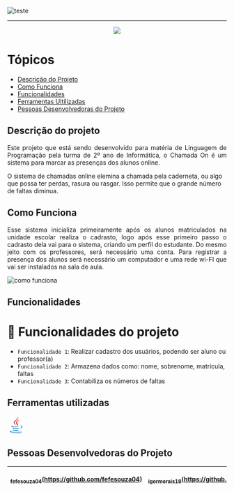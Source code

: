 ![teste](https://user-images.githubusercontent.com/130559720/235909160-5ad891a7-97e0-4867-8689-5f24a4bfe3bb.jpg)

<hr>

<p align="center">
   <img src="http://img.shields.io/static/v1?label=STATUS&message=EM%20DESENVOLVIMENTO&color=RED&style=for-the-badge" #vitrinedev/>
</p>

# Tópicos

* [Descrição do Projeto](#descrição-do-projeto)
* [Como Funciona](#como-funciona)
* [Funcionalidades](#funcionalidades)
* [Ferramentas Ultilizadas](#Ferramentas-ltilizadas)
* [Pessoas Desenvolvedoras do Projeto](#Pessoas-Desenvolvedoras-do-Projeto)


## Descrição do projeto 

<p align="justify">
  Este projeto que está sendo desenvolvido para matéria de Linguagem de Programação pela turma de 2º ano de Informática, o Chamada On é um sistema para marcar as presenças dos alunos online.
  
  O sistema de chamadas online elemina a chamada pela caderneta, ou algo que possa ter perdas, rasura ou rasgar. Isso permite que o grande número de faltas diminua.

   
## Como Funciona
  
  <p align="justify">
    Esse sistema inicializa primeiramente após os alunos matriculados na unidade escolar realiza o cadrasto, logo após esse primeiro passo o cadrasto dela vai para o sistema, criando um perfil do estudante. Do mesmo jeito com os professores, será necessário uma conta. Para registrar a presença dos alunos será necessário um computador e uma rede wi-FI que vai ser instalados na sala de aula.
    
![como funciona](https://github.com/igormorais18/chamada/assets/130559720/80bd5b29-9202-4871-ac63-848e978ca928)

     
  ## Funcionalidades
 
# :hammer: Funcionalidades do projeto
     
 - `Funcionalidade 1`: Realizar cadastro dos usuários, podendo ser aluno ou professor(a) 
 - `Funcionalidade 2`: Armazena dados como: nome, sobrenome, matrícula, faltas
 - `Funcionalidade 3`: Contabiliza os números de faltas
     
  ## Ferramentas utilizadas

<a href="https://www.java.com" target="_blank"> <img src="https://raw.githubusercontent.com/devicons/devicon/master/icons/java/java-original.svg" alt="java" width="40" height="40"/> </a>
     
     
     
  ## Pessoas Desenvolvedoras do Projeto
    
 <br><sub>fefesouza04</sub>(https://github.com/fefesouza04) | <br><sub>igormorais18</sub>(https://github.com/igormorais18) | <br><sub>bastossdavi</sub>(https://github.com/bastossdavi) |
| :---: | :---: | :---: |

   
